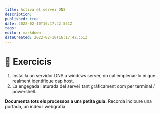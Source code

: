 ```yaml
---
title: Activa el servei DNS
description: 
published: true
date: 2022-02-10T16:17:42.551Z
tags: 
editor: markdown
dateCreated: 2022-02-10T16:17:42.551Z
---
```


<!--- [:clipboard: Solucions *Accedeix als resultats dels exercicis (Només professors)*](solucions)
{.links-list}-->
# :pencil: Exercicis
1. Instal·la un servidor DNS a windows server, no cal emplenar-lo ni que realment identifique cap host. 
2. La engegada i aturada del servei, tant gràficament com per terminal / powershell.

**Documenta tots els processos a una petita guia.** Recorda incloure una portada, un index i webgrafía.
